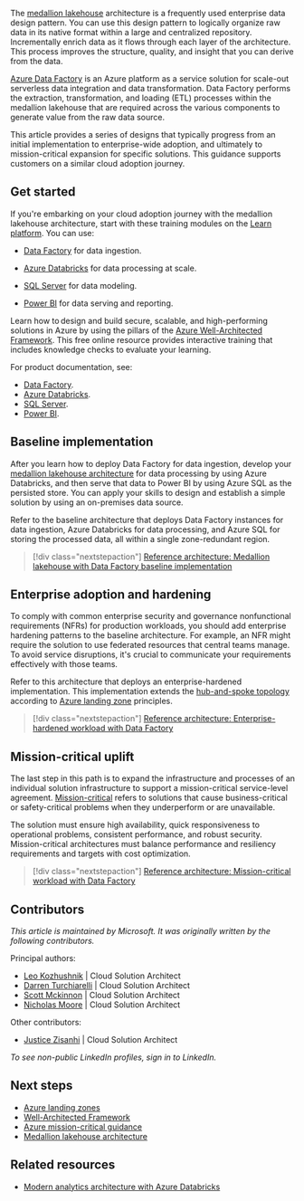 The [medallion lakehouse](/azure/databricks/lakehouse/medallion) architecture is a frequently used enterprise data design pattern. You can use this design pattern to logically organize raw data in its native format within a large and centralized repository. Incrementally enrich data as it flows through each layer of the architecture. This process improves the structure, quality, and insight that you can derive from the data.

[Azure Data Factory](/azure/data-factory) is an Azure platform as a service solution for scale-out serverless data integration and data transformation. Data Factory performs the extraction, transformation, and loading (ETL) processes within the medallion lakehouse that are required across the various components to generate value from the raw data source.  

This article provides a series of designs that typically progress from an initial implementation to enterprise-wide adoption, and ultimately to mission-critical expansion for specific solutions. This guidance supports customers on a similar cloud adoption journey.

## Get started

If you're embarking on your cloud adoption journey with the medallion lakehouse architecture, start with these training modules on the [Learn platform](https://learn.microsoft.com). You can use:

- [Data Factory](/training/paths/data-integration-scale-azure-data-factory) for data ingestion.

- [Azure Databricks](/training/paths/data-engineer-azure-databricks) for data processing at scale.

- [SQL Server](/training/paths/azure-sql-fundamentals) for data modeling.  

- [Power BI](/credentials/certifications/power-bi-data-analyst-associate) for data serving and reporting.

Learn how to design and build secure, scalable, and high-performing solutions in Azure by using the pillars of the [Azure Well-Architected Framework](/training/paths/azure-well-architected-framework). This free online resource provides interactive training that includes knowledge checks to evaluate your learning.

For product documentation, see:

- [Data Factory](/azure/data-factory/).
- [Azure Databricks](/azure/databricks/).
- [SQL Server](/azure/azure-sql/).
- [Power BI](/power-bi/).

## Baseline implementation

After you learn how to deploy Data Factory for data ingestion, develop your [medallion lakehouse architecture](/azure/databricks/lakehouse/medallion) for data processing by using Azure Databricks, and then serve that data to Power BI by using Azure SQL as the persisted store. You can apply your skills to design and establish a simple solution by using an on-premises data source.

Refer to the baseline architecture that deploys Data Factory instances for data ingestion, Azure Databricks for data processing, and Azure SQL for storing the processed data, all within a single zone-redundant region.

> [!div class="nextstepaction"]
> [Reference architecture: Medallion lakehouse with Data Factory baseline implementation](azure-data-factory-on-azure-landing-zones-baseline.yml)

## Enterprise adoption and hardening

To comply with common enterprise security and governance nonfunctional requirements (NFRs) for production workloads, you should add enterprise hardening patterns to the baseline architecture. For example, an NFR might require the solution to use federated resources that central teams manage. To avoid service disruptions, it's crucial to communicate your requirements effectively with those teams.

Refer to this architecture that deploys an enterprise-hardened implementation. This implementation extends the [hub-and-spoke topology](/azure/architecture/networking/architecture/hub-spoke-vwan-architecture) according to [Azure landing zone](/azure/cloud-adoption-framework/ready/landing-zone/) principles.  

> [!div class="nextstepaction"]
> [Reference architecture: Enterprise-hardened workload with Data Factory](azure-data-factory-enterprise-hardened.yml)

## Mission-critical uplift

The last step in this path is to expand the infrastructure and processes of an individual solution infrastructure to support a mission-critical service-level agreement. [Mission-critical](/azure/well-architected/mission-critical/mission-critical-overview) refers to solutions that cause business-critical or safety-critical problems when they underperform or are unavailable.  

The solution must ensure high availability, quick responsiveness to operational problems, consistent performance, and robust security. Mission-critical architectures must balance performance and resiliency requirements and targets with cost optimization.  

> [!div class="nextstepaction"]
> [Reference architecture: Mission-critical workload with Data Factory](azure-data-factory-mission-critical.yml)

## Contributors

*This article is maintained by Microsoft. It was originally written by the following contributors.*

Principal authors:

- [Leo Kozhushnik](https://www.linkedin.com/in/leo-kozhushnik-ab16707/) | Cloud Solution Architect
- [Darren Turchiarelli](https://www.linkedin.com/in/darren-turchiarelli/) | Cloud Solution Architect
- [Scott Mckinnon](https://www.linkedin.com/in/scott-mckinnon-96756a83) | Cloud Solution Architect
- [Nicholas Moore](https://www.linkedin.com/in/nicholas-moore/) | Cloud Solution Architect

Other contributors:

- [Justice Zisanhi](https://www.linkedin.com/in/justice-zisanhi/) | Cloud Solution Architect

*To see non-public LinkedIn profiles, sign in to LinkedIn.*

## Next steps

- [Azure landing zones](/azure/cloud-adoption-framework/ready/landing-zone/)
- [Well-Architected Framework](/azure/well-architected/)
- [Azure mission-critical guidance](/azure/well-architected/mission-critical/mission-critical-overview)
- [Medallion lakehouse architecture](/azure/databricks/lakehouse/medallion)

## Related resources

- [Modern analytics architecture with Azure Databricks](/azure/architecture/solution-ideas/articles/azure-databricks-modern-analytics-architecture)
